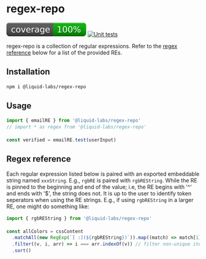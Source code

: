 # regex-repo
[![coverage: 100%](./.readme-assets/coverage.svg)](https://google.com) [![Unit tests](https://github.com/liquid-labs/regex-repo/actions/workflows/unit-tests-node.yaml/badge.svg)](https://github.com/liquid-labs/regex-repo/actions/workflows/unit-tests-node.yaml)

regex-repo is a collection of regular expressions. Refer to the [regex reference](#regex-reference) below for a list of the provided REs.

## Installation

```bash
npm i @liquid-labs/regex-repo
```

## Usage

```javascript
import { emailRE } from '@liquid-labs/regex-repo'
// import * as regex from '@liquid-labs/regex-repo'

const verified = emailRE.test(userInput)
```

## Regex reference

Each regular expression listed below is paired with an exported embeddable string named `xxxString`. E.g., `rgbRE` is paired with `rgbREString`. While the RE is pinned to the beginning and end of the value; i.e, the RE begins with '^' and ends with '$', the string does not. It is up to the user to identify token seperators when using the RE strings. E.g., if using `rgbREString` in a larger RE, one might do something like:

```javascript
import { rgbREString } from '@liquid-labs/regex-repo'

const allColors = cssContent
  .matchAll(new RegExp(`[ :](${rgbREString})`)).map((match) => match[1])
  .filter((v, i, arr) => i === arr.indexOf(v)) // filter non-unique items
  .sort()
```
